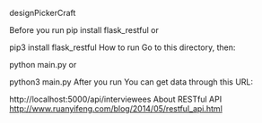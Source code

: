 designPickerCraft

Before you run
pip install flask_restful
or

pip3 install flask_restful
How to run
Go to this directory, then:

python main.py
or

python3 main.py
After you run
You can get data through this URL:

http://localhost:5000/api/interviewees
About RESTful API
http://www.ruanyifeng.com/blog/2014/05/restful_api.html

